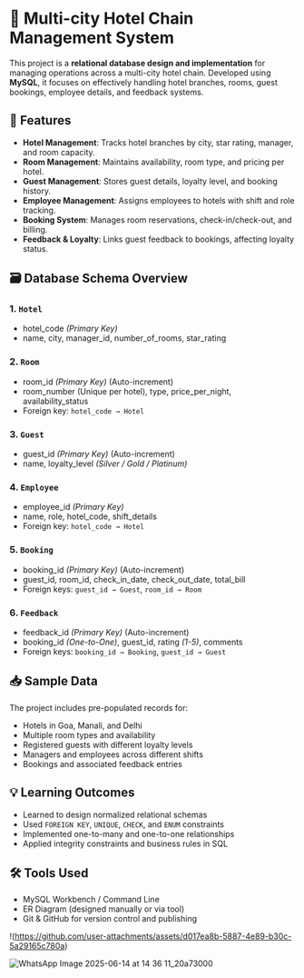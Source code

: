 # 🏨 Multi-city Hotel Chain Management System

This project is a **relational database design and implementation** for managing operations across a multi-city hotel chain. Developed using **MySQL**, it focuses on effectively handling hotel branches, rooms, guest bookings, employee details, and feedback systems.

## 📌 Features

- **Hotel Management**: Tracks hotel branches by city, star rating, manager, and room capacity.
- **Room Management**: Maintains availability, room type, and pricing per hotel.
- **Guest Management**: Stores guest details, loyalty level, and booking history.
- **Employee Management**: Assigns employees to hotels with shift and role tracking.
- **Booking System**: Manages room reservations, check-in/check-out, and billing.
- **Feedback & Loyalty**: Links guest feedback to bookings, affecting loyalty status.

## 🗃️ Database Schema Overview

### 1. `Hotel`
- hotel_code *(Primary Key)*
- name, city, manager_id, number_of_rooms, star_rating

### 2. `Room`
- room_id *(Primary Key)* (Auto-increment)
- room_number (Unique per hotel), type, price_per_night, availability_status
- Foreign key: `hotel_code → Hotel`

### 3. `Guest`
- guest_id *(Primary Key)* (Auto-increment)
- name, loyalty_level *(Silver / Gold / Platinum)*

### 4. `Employee`
- employee_id *(Primary Key)*
- name, role, hotel_code, shift_details
- Foreign key: `hotel_code → Hotel`

### 5. `Booking`
- booking_id *(Primary Key)* (Auto-increment)
- guest_id, room_id, check_in_date, check_out_date, total_bill
- Foreign keys: `guest_id → Guest`, `room_id → Room`

### 6. `Feedback`
- feedback_id *(Primary Key)* (Auto-increment)
- booking_id *(One-to-One)*, guest_id, rating *(1-5)*, comments
- Foreign keys: `booking_id → Booking`, `guest_id → Guest`

## 📥 Sample Data

The project includes pre-populated records for:
- Hotels in Goa, Manali, and Delhi
- Multiple room types and availability
- Registered guests with different loyalty levels
- Managers and employees across different shifts
- Bookings and associated feedback entries

## 💡 Learning Outcomes

- Learned to design normalized relational schemas
- Used `FOREIGN KEY`, `UNIQUE`, `CHECK`, and `ENUM` constraints
- Implemented one-to-many and one-to-one relationships
- Applied integrity constraints and business rules in SQL

## 🛠️ Tools Used

- MySQL Workbench / Command Line
- ER Diagram (designed manually or via tool)
- Git & GitHub for version control and publishing

!(https://github.com/user-attachments/assets/d017ea8b-5887-4e89-b30c-5a29165c780a)

![WhatsApp Image 2025-06-14 at 14 36 11_20a73000](https://github.com/user-attachments/assets/f72db642-4f8c-4428-888b-6932d5aebc8a)

